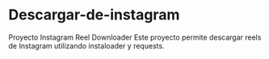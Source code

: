 # Descargar-de-instagram
Proyecto Instagram Reel Downloader Este proyecto permite descargar reels de Instagram utilizando instaloader y requests.
